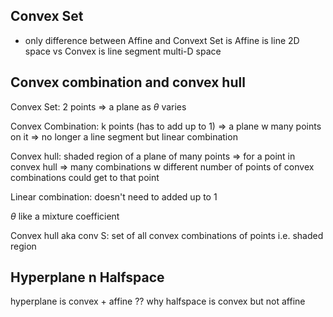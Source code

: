 

## Convex Set


* only difference between Affine and Convext Set is Affine is line 2D space vs Convex is line segment multi-D space

## Convex combination and convex hull

Convex Set: 2 points => a plane as $\theta$ varies

Convex Combination: k points (has to add up to 1) => a plane w many points on it => no longer a line segment but linear combination

Convex hull: shaded region of a plane of many points => for a point in convex hull => many combinations w different number of points of convex combinations could get to that point

Linear combination: doesn't need to added up to 1

$\theta$ like a mixture coefficient

Convex hull aka conv S: set of all convex combinations of points i.e. shaded region

## Hyperplane n Halfspace 

hyperplane is convex + affine
?? why halfspace is convex but not affine 




